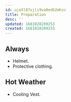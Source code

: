 ```yaml
---
id: ujo5l87xjli9va0edb2mhzc
title: Preparation
desc: ''
updated: 1681028209253
created: 1681028209253
---
```


## Always
- Helmet.
- Protective clothing.

## Hot Weather
- Cooling Vest. 
